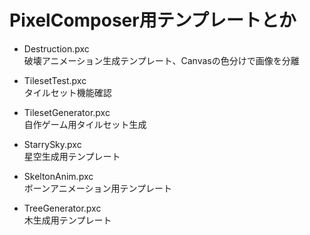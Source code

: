 # PixelComposer用テンプレートとか

* Destruction.pxc  
破壊アニメーション生成テンプレート、Canvasの色分けで画像を分離

* TilesetTest.pxc  
タイルセット機能確認

* TilesetGenerator.pxc  
自作ゲーム用タイルセット生成  

* StarrySky.pxc  
星空生成用テンプレート

* SkeltonAnim.pxc  
ボーンアニメーション用テンプレート

* TreeGenerator.pxc  
木生成用テンプレート
